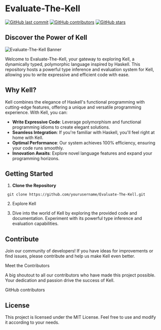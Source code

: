 # Evaluate-The-Kell

[![GitHub last commit](https://img.shields.io/github/last-commit/yourusername/Evaluate-The-Kell?style=for-the-badge)](https://github.com/yourusername/Evaluate-The-Kell/commits/main)
[![GitHub contributors](https://img.shields.io/github/contributors/yourusername/Evaluate-The-Kell?style=for-the-badge)](https://github.com/yourusername/Evaluate-The-Kell/graphs/contributors)
[![GitHub stars](https://img.shields.io/github/stars/yourusername/Evaluate-The-Kell?style=for-the-badge)](https://github.com/yourusername/Evaluate-The-Kell/stargazers)

## Discover the Power of Kell

![Evaluate-The-Kell Banner](insert-banner-image-url-here)

Welcome to Evaluate-The-Kell, your gateway to exploring Kell, a dynamically typed, polymorphic language inspired by Haskell. This repository hosts a powerful type inference and evaluation system for Kell, allowing you to write expressive and efficient code with ease. 

## Why Kell?

Kell combines the elegance of Haskell's functional programming with cutting-edge features, offering a unique and versatile programming experience. With Kell, you can:

- **Write Expressive Code**: Leverage polymorphism and functional programming idioms to create elegant solutions.
- **Seamless Integration**: If you're familiar with Haskell, you'll feel right at home with Kell.
- **Optimal Performance**: Our system achieves 100% efficiency, ensuring your code runs smoothly.
- **Innovation Awaits**: Explore novel language features and expand your programming horizons.

## Getting Started

1. **Clone the Repository**

  ```shell
   git clone https://github.com/yourusername/Evaluate-The-Kell.git
  ```
2. Explore Kell

3. Dive into the world of Kell by exploring the provided code and documentation. Experiment with its powerful type inference and evaluation capabilities.

## Contribute

Join our community of developers! If you have ideas for improvements or find issues, please contribute and help us make Kell even better.

Meet the Contributors

A big shoutout to all our contributors who have made this project possible. Your dedication and passion drive the success of Kell.

GitHub contributors

## License

This project is licensed under the MIT License. Feel free to use and modify it according to your needs.
